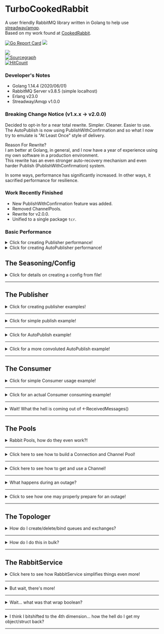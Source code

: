 # TurboCookedRabbit
 A user friendly RabbitMQ library written in Golang to help use <a href="https://github.com/streadway/amqp">streadway/amqp</a>.  
 Based on my work found at [CookedRabbit](https://github.com/houseofcat/CookedRabbit).

[![Go Report Card](https://goreportcard.com/badge/github.com/houseofcat/turbocookedrabbit)](https://goreportcard.com/report/github.com/houseofcat/turbocookedrabbit)
<a title="" target="_blank" href="https://golangci.com/r/github.com/houseofcat/turbocookedrabbit"><img src="https://golangci.com/badges/github.com/houseofcat/turbocookedrabbit.svg"></a>  

<a title="Release" target="_blank" href="https://github.com/houseofcat/turbocookedrabbit/releases"><img src="https://img.shields.io/github/release/houseofcat/turbocookedrabbit.svg?style=flat-square"></a>  
[![Sourcegraph](https://sourcegraph.com/github.com/houseofcat/turbocookedrabbit/-/badge.svg)](https://sourcegraph.com/github.com/houseofcat/turbocookedrabbit?badge)  
[![HitCount](http://hits.dwyl.io/houseofcat/githubcom/houseofcat/turbocookedrabbit.svg)](http://hits.dwyl.io/houseofcat/githubcom/houseofcat/turbocookedrabbit)

### Developer's Notes

 * Golang 1.14.4 (2020/06/01)
 * RabbitMQ Server v3.8.5 (simple localhost)
 * Erlang v23.0
 * Streadway/Amqp v1.0.0

### Breaking Change Notice (v1.x.x -> v2.0.0)
Decided to opt-in for a near total rewrite. Simpler. Cleaner. Easier to use. The AutoPublish is now using PublishWithConfirmation and so what I now try to emulate is "At Least Once" style of delivery.  

Reason For Rewrite?  
I am better at Golang, in general, and I now have a year of experience using my own software in a production environment.  
This rewrite has an even stronger auto-recovery mechanism and even harder Publish (PublishWithConfirmation) system.  

In some ways, performance has significantly increased. In other ways, it sacrified performance for resilience.  

### Work Recently Finished
 * New PublishWithConfirmation feature was added.  
 * Removed ChannelPools.  
 * Rewrite for v2.0.0.  
 * Unified to a single package `tcr`.

### Basic Performance

<details><summary>Click for creating Publisher performance!</summary>
<p>

Test Settings
```
i7 8700K @ 4.7GHz  
Samsung EVO 970  
RabbitMQ Server 3.8.5 / Erlang 23.0 installed on the same host.    
Single Queue Publish (Without Confirmations)  
Messages Transient Type, 1500-2500 bytes, wrapped themselves, uncompressed.  
100,000 Count Publish Test  
NON-DEBUG
```

```
Benchmark Starts: 2020-07-01 13:01:37.6260111 -0400 EDT m=+0.044880301
Benchmark End: 2020-07-01 13:01:40.6130211 -0400 EDT m=+3.031890301
Messages: 33478.294348 msg/s
```

</p>
</details>

<details><summary>Click for creating AutoPublisher performance!</summary>
<p>

Test Settings
```
i7 8700K @ 4.7GHz  
Samsung EVO 970  
RabbitMQ Server 3.8.5 / Erlang 23.0 installed on the same host.   
Single Queue Publish (With Confirmations) / Single Consumer  
Messages Durable Type, 1500-2500 bytes, wrapped themselves, uncompressed.  
Two Hour Stress Test, Consumer/Publisher running in tandem.  
DEBUG  
```

```
Failed to Queue For Publishing: 0
Publisher Errors: 0
Messages Published: 25882186
Messages Failed to Publish: 132
Consumer Errors: 0
Messages Acked: 25883360
Messages Failed to Ack: 0
Messages Received: 25883360
Messages Unexpected: 0
Messages Duplicated: 0
PASS
```

AutoPublisher (PublishWithConfirmation) averaged around `3,594.75 msg/s`.  
Consumer averaged around `3,594.91 msg/s`. Probably limited to the AutoPublisher.  

</p>
</details>

## The Seasoning/Config

<p><details><summary>Click for details on creating a config from file!</summary>

The config.json is just a **quality of life** feature. You don't have to use it. I just like how easy it is to change configurations on the fly.

```golang
config, err := tcr.ConvertJSONFileToConfig("testseasoning.json")
```

The full structure `RabbitSeasoning` is available under `pkg/tcr/configs.go`

</p>
</details>

---

## The Publisher

<details><summary>Click for creating publisher examples!</summary>
<p>

Assuming you have a **ConnectionPool** already setup. Creating a publisher can be achieved like so:

```golang
publisher := tcr.NewPublisherFromConfig(Seasoning, ConnectionPool)
```

The errors here indicate I was unable to create a Publisher.

</p>
</details>

---

<details><summary>Click for simple publish example!</summary>
<p>

Once you have a publisher, you can perform a relatively simple publish.

```golang
letter := tcr.CreateMockLetter(1, "", "TcrTestQueue", nil)
publisher.Publish(letter)
```

This **CreateMockLetter** method creates a simple HelloWorld message letter with no ExchangeName and a QueueName/RoutingKey of `"TcrTestQueue"`. The helper function creates bytes for "h e l l o   w o r l d" as a message body.

The concept of a Letter may seem clunky but the real advantage is async publishing and replay-ability. And you still have `streadway/amqp` to rely on should prefer simple publshing.

</p>
</details>

---

<details><summary>Click for AutoPublish example!</summary>
<p>

Once you have a publisher, you can perform **StartAutoPublishing**!

```golang
// This tells the Publisher to start reading an **internal queue**, and process Publishing concurrently but with individual RabbitMQ channels.
publisher.StartAutoPublishing()

ReceivePublishConfirmations:
for {
    select {
case publish := <-publisher.PublishReceipts():
        if !publish.Success {
            /* Handle Requeue or a manual Re-Publish */
        }
    default:
        time.Sleep(1 * time.Millisecond)
    }
}
```
Then just invoke QueueLetter to queue up a letter on send. It returns false if it failed to queue up the letter to send. Usually that happens when Shutdown has been called.  

```golang
ok := publisher.QueueLetter(letter) // How simple is that!
```

...or more complex such as...

```golang
for _, letter := range letters {
    if publisher.QueueLetter(letter) {
		//report sucess
	}
}
```

So you can see why we use these message containers called **letter**. The letter has the **body** and **envelope** inside of it. It has everything you need to publish it. Think of it a small, highly configurable, **message body** and the intended **address**. This allows for async replay on failure.

Notice that you don't have anything to do with channels and connections (even on outage)!

</p>
</details>

---

<details><summary>Click for a more convoluted AutoPublish example!</summary>
<p>

Let's say the above example was too simple for you... ...let's up the over engineering a notch on what you can do with AutoPublish.

```golang
publisher.StartAutoPublish() // this will retry based on the Letter.RetryCount passed in.

timer := time.NewTimer(1 * time.Minute) // Stop Listening to notifications after 1 minute.

messageCount = 1000
connectionErrors := 0
successCount := 0
failureCount := 0

ReceivePublishConfirmations:
    for {
        select {
        case <-timer.C:
            break ReceivePublishConfirmations  
        case err := <-connectionPool.Errors():
            if err != nil {
                connectionErrors++ // Count ConnectionPool failures.
            }
            break
    	case publish := <-publisher.PublishReceipts():
            if publish.Success {
                successCount++
            } else {
                failureCount++
            }

            // I am only expecting to publish 1000 messages
            if successCount+failureCount == messageCount { 
                break ReceivePublishConfirmations
            }

            break
        default:
            time.Sleep(1 * time.Millisecond)
            break
        }
    }
```

We have finished our work, we **succeeded** or **failed** to publish **1000** messages. So now we want to shutdown everything!

```golang
publisher.Shutdown(false)
```

</p>
</details>

---

## The Consumer

<details><summary>Click for simple Consumer usage example!</summary>
<p>

Consumer provides a simple Get and GetBatch much like the Publisher has a simple Publish.

```golang
delivery, err := consumer.Get("TcrTestQueue")
```

Exit Conditions:

 * On Error: Error Return, Nil Message Return
 * On Not Ok: Nil Error Return, Nil Message Return
 * On OK: Nil Error Return, Message Returned

We also provide a simple Batch version of this call.


```golang
delivery, err := consumer.GetBatch("TcrTestQueue", 10)
```

Exit Conditions:

 * On Error: Error Return, Nil Messages Return
 * On Not Ok: Nil Error Return, Available Messages Return (0 upto (nth - 1) message)
 * When BatchSize is Reached: Nil Error Return, All Messages Return (n messages)

Since `autoAck=false` is an option so you will want to have some post processing **ack/nack/rejects**.

Here is what that may look like:

```golang
requeueError := true
for {
	select {
		case msg := <-consumer.ReceivedMessages()
	}  {
    /* Do some processing with message */

    if err != nil {
        message.Nack(requeueError)
    }

    message.Acknowledge()
}
```

</p>
</details>

---

<details><summary>Click for an actual Consumer consuming example!</summary>
<p>

Let's start with the ConsumerConfig, and again, the config is just a **quality of life** feature. You don't have to use it.

Here is a **JSON map/dictionary** wrapped in a **ConsumerConfigs**.

```javascript
"ConsumerConfigs": {
	"TurboCookedRabbitConsumer-Ackable": {
		"Enabled": true,
		"QueueName": "TcrTestQueue",
		"ConsumerName": "TurboCookedRabbitConsumer-Ackable",
		"AutoAck": false,
		"Exclusive": false,
		"NoWait": false,
		"QosCountOverride": 100,
		"SleepOnErrorInterval": 0,
		"SleepOnIdleInterval": 0
	}
},
```

And finding this object after it was loaded from a JSON file.

```golang
consumerConfig, ok := config.ConsumerConfigs["TurboCookedRabbitConsumer-AutoAck"]
```

Creating the Consumer from Config after creating a ConnectionPool.

```golang
consumer := consumer.NewConsumerFromConfig(consumerConfig, connectionPool)
```

Then start Consumer?

```golang
consumer.StartConsuming()
```

Thats it! Wait where our my messages?! MY QUEUE IS DRAINING!

Oh, right! That's over here, keeping with the ***out of process design***...

```golang
ConsumeMessages:
    for {
        select {
        case message := <-consumer.Messages():

            requeueError := false
            var err error
            /* Do something with the message! */
            if message.IsAckable { // Message might be Ackable - be sure to check!
                if err != nil {
                    message.Nack(requeueError)
                }

                message.Acknowledge()
            }

        default:
            time.Sleep(100 * time.Millisecond) // No messages == optional nap time.
        }
    }
```

Alternatively you could provide an action for the consumer (this will bypass your internal message buffer).

```golang
consumer.StartConsumingWithAction(
		func(msg *tcr.ReceivedMessage) {
			if err := msg.Acknowledge(); err != nil {
				fmt.Printf("Error acking message: %v\r\n", msg.Body)
			}
		})
```

</p>
</details>

---

<details><summary>Wait! What the hell is coming out of <-ReceivedMessages()</summary>
<p>

Great question. I toyed with the idea of returning Letters like Publisher uses (and I may still at some point) but for now you receive a `tcr.ReceivedMessage`.

***But... why***? Because the payload/data/message body is in there but, more importantly, it contains the means of quickly acking the message! It didn't feel right being merged with a `tcr.Letter`. I may revert and use the base `amqp.Delivery` which does all this and more... I just didn't want users to have to also pull in `streadway/amqp` to simplify their imports. If you were already using it wouldn't be an issue. This design is still being code reviewed in my head.

One of the complexities of RabbitMQ is that you need to Acknowledge off the same Channel that it was received on. That makes out of process designs like mine prone to two things: hackery and/or memory leaks (passing the channels around everywhere WITH messages).

There are two things I **hate** about RabbitMQ
 * Channels close on error.
 * Messages have to be acknowledge on the same channel.

What I have attempted to do is to make your life blissful by not forcing you to deal with it. The rules are still there, but hopefully, I give you the tools to not stress out about it and to simplify **out of process** acknowledgements.

That being said, there is only so much I can hide in my library, which is why I have exposed .Errors(), so that you can code and log accordingly.

```golang
err := consumer.StartConsuming()
// Handle failure to start.

ctx, cancel := context.WithTimeout(context.Background(), time.Duration(1)*time.Minute) // Timeouts

ConsumeMessages:
for {
    select {
    case <-ctx.Done():
        fmt.Print("\r\nContextTimeout\r\n")
        break ConsumeMessages
    case message := <-consumer.ReceivedMessages(): // View Messages
        fmt.Printf("Message Received: %s\r\n", string(message.Body))
    case err := <-consumer.Errors(): // View Consumer errors
        /* Handle */
    case err := <-ConnectionPool.Errors(): // View ConnectionPool errors
        /* Handle */
    default:
        time.Sleep(100 * time.Millisecond)
        break
    }
}
```

Here you may trigger StopConsuming with this

```golang
immediately := false
flushMessages := false
err = consumer.StopConsuming(immediately, flushMessages)
```

But be mindful there are Channel Buffers internally that may be full and goroutines waiting to add even more.

I have provided some tools that can be used to help with this. You will see them sprinkled periodically through my tests.

```golang
consumer.FlushStop() // could have been called more than once.
consumer.FlushErrors() // errors can quickly build up if you stop listening to them
consumer.FlushMessages() // lets say the ackable messages you have can't be acked and you just need to flush them all out of memory
```

Becareful with `FlushMessages()`. If you are `autoAck = true` and receiving ackAble messages, this is not safe. You will **wipe them from your memory** and ***they are not still in the original queue!*** If you were using manual ack, i.e. `autoAck = false` then you are free to do so safely. Your next consumer will pick up where you left off.

Here I demonstrate a very busy ***ConsumerLoop***. Just replace all the counter variables with logging and then an action performed with the message and this could be a production microservice loop.

```golang
ConsumeLoop:
	for {
		select {
		case <-timeOut:
			break ConsumeLoop
		case receipt := <-publisher.PublishReceipts():
			if receipt.Success {
				fmt.Printf("%s: Published Success - LetterID: %d\r\n", time.Now(), receipt.LetterID)
				messagesPublished++
			} else {
				fmt.Printf("%s: Published Failed Error - LetterID: %d\r\n", time.Now(), receipt.LetterID)
				messagesFailedToPublish++
			}
		case err := <-ConnectionPool.Errors():
			fmt.Printf("%s: ConnectionPool Error - %s\r\n", time.Now(), err)
			connectionPoolErrors++
		case err := <-consumer.Errors():
			fmt.Printf("%s: Consumer Error - %s\r\n", time.Now(), err)
			consumerErrors++
		case message := <-consumer.ReceivedMessages():
			messagesReceived++
			fmt.Printf("%s: ConsumedMessage\r\n", time.Now())
			go func(msg *tcr.ReceivedMessage) {
				err := msg.Acknowledge()
				if err != nil {
					fmt.Printf("%s: AckMessage Error - %s\r\n", time.Now(), err)
					messagesFailedToAck++
				} else {
					fmt.Printf("%s: AckMessaged\r\n", time.Now())
					messagesAcked++
				}
			}(message)
		default:
			time.Sleep(100 * time.Millisecond)
		}
	}
```


</p>
</details>

---

## The Pools

<details><summary>Rabbit Pools, how do they even work?!</summary>
<p>

ChannelPools have been removed for simplification. Unfortunately for the ConnectionPool, there is still a bit of complexity here. If you have one Connection, I generally recommend around 5 Channels to be built on top of each connection. Your mileage may vary so be sure to test!

Ex.) ConnectionCount: 5 => ChannelCount: 25  

I allow most features to be configurable via PoolConfig.  

```javascript
"PoolConfig": {
	"URI": "amqp://guest:guest@localhost:5672/",
	"ConnectionName": "TurboCookedRabbit",
	"SleepOnErrorInterval": 100,
	"MaxCacheChannelCount": 50,
	"MaxConnectionCount": 10,
	"Heartbeat": 30,
	"ConnectionTimeout": 10,
	"TLSConfig": {
		"EnableTLS": false,
		"PEMCertLocation": "test/catest.pem",
		"LocalCertLocation": "client/cert.ca",
		"CertServerName": "hostname-in-cert"
	}
}
```

There is a chance for a pause/delay/lag when there are no Connectoins/Channels available. High performance on your system may require fine tuning and benchmarking. The thing is though, you can't just add Connections and Channels evenly. Connections, server side, are not an infinite resource (channel construction/destruction either!). You can't keep just adding connections though.

The following code demonstrates one super important part with ConnectionPools: **flag erred Channels**. RabbitMQ server closes Channels on error, meaning this guy is dead. You normally won't know it's dead until the next time you use it - and that can mean messages lost. By flagging the channel as dead, when returning it, we process
the dead channel and attempt replace it.

```golang
// Publish sends a single message to the address on the letter using a cached ChannelHost.
// Subscribe to PublishReceipts to see success and errors.
// For proper resilience (at least once delivery guarantee over shaky network) use PublishWithConfirmation
func (pub *Publisher) Publish(letter *Letter, skipReceipt bool) {

	chanHost := pub.ConnectionPool.GetChannelFromPool()

	err := chanHost.Channel.Publish(
		letter.Envelope.Exchange,
		letter.Envelope.RoutingKey,
		letter.Envelope.Mandatory,
		letter.Envelope.Immediate,
		amqp.Publishing{
			ContentType:  letter.Envelope.ContentType,
			Body:         letter.Body,
			Headers:      amqp.Table(letter.Envelope.Headers),
			DeliveryMode: letter.Envelope.DeliveryMode,
		},
	)

	if !skipReceipt {
		pub.publishReceipt(letter, err)
	}

	pub.ConnectionPool.ReturnChannel(chanHost, err != nil)
}
```

</p>
</details>

---

<details><summary>Click here to see how to build a Connection and Channel Pool!</summary>
<p>

Um... this is the easy relatively easy to do with configs.

```golang
cp, err := tcr.NewConnectionPool(Seasoning.PoolConfig)
if err != nil {
	// blow up
}
```

</p>
</details>

---

<details><summary>Click here to see how to get and use a Channel!</summary>
<p>

```golang
chanHost := ConnectionPool.GetChannelFromPool()

ConnectionPool.ReturnChannel(chanHost, false)
```

This ChannelHost is like a wrapper around the AmqpChannel that adds a few features like Errors and ReturnMessages. You also don't have to use my Publisher, Consumer, and Topologer, or RabbitService. You can use the ConnectionPool yourself if you just like the idea of backing your already existing code behind a ConnectionPool that has recovery and TCP socket load balancing!

The Publisher/Consumer/Topologer all use code similar to this!

```golang
chanHost := ConnectionPool.GetChannelFromPool()
err := chanHost.Channel.Publish(
		exchangeName,
		routingKey,
		mandatory,
		immediate,
		amqp.Publishing{
			ContentType: contentType,
			Body:        body,
		},
    )
ConnectionPool.ReturnChannel(chanHost, err != nil)
```

</p>
</details>

---

<details><summary>What happens during an outage?</summary>
<p>

You will get errors performing actions. You indicate to the library your action failed, `err != nil`, and we pause in place trying to restore connectivity.

</p>
</details>

---

<details><summary>Click to see how one may properly prepare for an outage!</summary>
<p>

Observe a retry publish strategy with the following code example:

```golang
cp, err := tcr.NewConnectionPool(Seasoning.PoolConfig)
if err != nil {
	// blow up
}

iterations := 0
retryCount := 10

for iterations < retryCount {

	chanHost := ConnectionPool.GetChannelFromPool()

	letter := tcr.CreateMockRandomLetter("TcrTestQueue")

	err := chanHost.Channel.Publish(
		letter.Envelope.Exchange,
		letter.Envelope.RoutingKey,
		letter.Envelope.Mandatory,
		letter.Envelope.Immediate,
		amqp.Publishing{
			ContentType: letter.Envelope.ContentType,
			Body:        letter.Body,
		},
	)

	if err == nil {
		ConnectionPool.ReturnChannel(chanHost, false)
		break 
	}

	ConnectionPool.ReturnChannel(chanHost, true)
	time.Sleep(10 * time.Second)
	iterations++

	if iterations == 10 {
		break
	}
}

cp.Shutdown()
```

You can test publishing while manually shutting down the RabbitMQ connections! Good for chaos testing!  
Simulating a server shutdown: `C:\Program Files\RabbitMQ Server\rabbitmq_server-3.8.5\sbin>rabbitmqctl.bat close_all_connections "suck it, trebek"`

SleepOnErrorInterval is the built in sleep when an error or closed Connection/Channel is found.  

```javascript
"PoolConfig": {
	"URI": "amqp://guest:guest@localhost:5672/",
	"ConnectionName": "TurboCookedRabbit",
	"SleepOnErrorInterval": 100,
	"MaxCacheChannelCount": 50,
	"MaxConnectionCount": 10,
	"Heartbeat": 30,
	"ConnectionTimeout": 10,
	"TLSConfig": {
		"EnableTLS": false,
		"PEMCertLocation": "test/catest.pem",
		"LocalCertLocation": "client/cert.ca",
		"CertServerName": "hostname-in-cert"
	}
},
```

</p>
</details>

---

## The Topologer

<details><summary>How do I create/delete/bind queues and exchanges?</summary>
<p>

Coming from plain `streadway/amqp` there isn't too much to it. Call the right method with the right parameters.

I have however integrated those relatively painless methods now with a ConnectionPool and added a `TopologyConfig` for a JSON style of batch topology creation/binding. The real advantages here is that I allow things in bulk and allow you to build topology from a **topology.json** file.

Creating an Exchange with a `tcr.Exchange`

```golang
err := top.CreateExchangeFromConfig(exchange) // tcr.Exchange
if err != nil {
    return err
}
```

Or if you prefer it more manual:

```golang
exchangeName := "FancyName"
exchangeType := "fanout"
passiveDeclare, durable, autoDelete, internal, noWait := false, false, false, false, false

err := top.CreateExchange(exchangeName, exchangeType, passiveDeclare, durable, autoDelete, internal, noWait, nil)
if err != nil {
    return err
}
```

Creating an Queue with a `tcr.Queue`

```golang
err := top.CreateQueueFromConfig(queue) // tcr.Queue
if err != nil {
    return err
}
```

Or, again, if you prefer it more manual:

```golang
queueName := "FancyQueueName"
passiveDeclare, durable, autoDelete, exclusive, noWait := false, false, false, false, false

err := top.CreateQueue(queueName, passiveDeclare, durable, autoDelete, exclusive, noWait, nil)
if err != nil {
    return err
}
```

</p>
</details>

---

<details><summary>How do I do this in bulk?</summary>
<p>

Here I demonstrate the Topology as JSON (full sample is checked in as `testtopology.json`)

```javascript
{
	"Exchanges": [
		{
			"Name": "MyTestExchangeRoot",
			"Type": "direct",
			"PassiveDeclare": false,
			"Durable": true,
			"AutoDelete": false,
			"InternalOnly": false,
			"NoWait": false
		},
		{
			"Name": "MyTestExchange.Child01",
			"Type": "direct",
			"PassiveDeclare": false,
			"Durable": true,
			"AutoDelete": false,
			"InternalOnly": false,
			"NoWait": false
		},
		{
			"Name": "MyTestExchange.Child02",
			"Type": "direct",
			"PassiveDeclare": false,
			"Durable": true,
			"AutoDelete": false,
			"InternalOnly": false,
			"NoWait": false
		}
	],
	"Queues": [
		{
			"Name": "QueueAttachedToRoot",
			"PassiveDeclare": false,
			"Durable": true,
			"AutoDelete": false,
			"Exclusive": false,
			"NoWait": false
		},
		{
			"Name": "QueueAttachedToExch01",
			"PassiveDeclare": false,
			"Durable": true,
			"AutoDelete": false,
			"Exclusive": false,
			"NoWait": false
		},
		{
			"Name": "QueueAttachedToExch02",
			"PassiveDeclare": false,
			"Durable": true,
			"AutoDelete": false,
			"Exclusive": false,
			"NoWait": false
		}
	],
	"QueueBindings": [
		{
			"QueueName": "QueueAttachedToRoot",
			"ExchangeName": "MyTestExchangeRoot",
			"RoutingKey": "RoutingKeyRoot",
			"NoWait": false
		},
		{
			"QueueName": "QueueAttachedToExch01",
			"ExchangeName": "MyTestExchange.Child01",
			"RoutingKey": "RoutingKey1",
			"NoWait": false
		},
		{
			"QueueName": "QueueAttachedToExch02",
			"ExchangeName": "MyTestExchange.Child02",
			"RoutingKey": "RoutingKey2",
			"NoWait": false
		}
	],
	"ExchangeBindings": [
		{
			"ExchangeName": "MyTestExchange.Child01",
			"ParentExchangeName": "MyTestExchangeRoot",
			"RoutingKey": "ExchangeKey1",
			"NoWait": false
		},
		{
			"ExchangeName": "MyTestExchange.Child02",
			"ParentExchangeName": "MyTestExchange.Child01",
			"RoutingKey": "ExchangeKey2",
			"NoWait": false
		}
	]
}
```

I have provided a helper method for turning it into a TopologyConfig.

```golang
topologyConfig, err := tcr.ConvertJSONFileToTopologyConfig("testtopology.json")
```

Creating a simple and shareable ConnectionPool.

```golang
cp, err := tcr.NewConnectionPool(Seasoning.PoolConfig)
```

Using the ConnectionPool to create our Topologer.

```golang
topologer := tcr.NewTopologer(cp)
```

Assuming you have a blank slate RabbitMQ server, this shouldn't error out as long as you can connect to it.

```golang
ignoreErrors := false
err = topologer.BuildToplogy(topologyConfig, ignoreErrors)
```

Fin.

That's it really. In the future I will have more features. Just know that I think you can export your current Server configuration from the Server itself.

</p>
</details>

---

## The RabbitService

<details><summary>Click here to see how RabbitService simplifies things even more!</summary>
<p>

Here I demonstrate the steps of loading the JSON configuration and creating a new RabbitService!

```golang
service, err := tcr.NewRabbitService(Seasoning, "", "", nil, nil)
```

or with encryption/salt added  

```golang
service, err := tcr.NewRabbitService(Seasoning, "PasswordyPassword", "SaltySalt", nil, nil)
```  

optionally providing actions for processing errors and publish receipts

```golang
	processPublishReceipts func(*PublishReceipt),
	processError func(error)
```

RabbitService provides default behaviors for these options. On Error for example, we write to console. On PublishReceipts that are unsuccesful, we requeue the message for Publish on your behalf.

The service has direct access to a Publisher and Topologer

```golang
rs.Topologer.CreateExchangeFromConfig(exchange)
skipReceipt := true
rs.Publisher.Publish(letter, skipReceipt)
```

The consumer section is more complicated but I read the map of consumers that were in config and built them out for you to use when ready:

```golang
var consumer *consumer.Consumer
consumer, err := rs.GetConsumer("MyConsumer")
consumer.StartConsuming()
```

And don't forget to subscribe to **ReceivedMessages()** when using **StartConsuming()** to actually get them out of the internal buffer!

</p>
</details>

---

<details><summary>But wait, there's more!</summary>
<p>

The service allows JSON Marshalling, Argon2 hashing, Aes-128/192/256 bit encryption, and GZIP/ZSTD compression.  
***Note: ZSTD is from 3rd party library and it's working but in Beta - if worried use the standard vanilla GZIP.***

Setting Up Hashing (required for Encryption):
```golang
password := "SuperStreetFighter2Turbo"
salt := "MBisonDidNothingWrong"

Service.SetHashForEncryption(password, salt)
```

The password/passphrase is your responsibility on keeping it safe. I recommend a Key Vault of some flavor.

We set the **HashKey** internally to the Service so you can do seamless encryption during Service.Publish and what you have in the corresponding **Configs** added to **RabbitSeasoning**. Here are some decent settings for Argon2 hashing.

```javascript
"EncryptionConfig" : {
	"Enabled": true,
	"Type": "aes",
	"TimeConsideration": 1,
	"MemoryMultiplier": 64,
	"Threads": 2
},
"CompressionConfig": {
	"Enabled": true,
	"Type": "gzip"
},
```

And all of this is built-in into the Service level Publisher.

Here are some examples...

JSON Marshalled Data Example:
```golang
Service.Config.EncryptionConfig.Enabled = false
Service.Config.CompressionConfig.Enabled = false

wrapData := false
data := interface{}
err := Service.Publish(data, "MyExchange", "MyQueue", wrapData)
if err != nil {
	
}
```
Isn't that easy?

Let's add compression!

 1. Marshal interface{} into bytes.
 2. Compress bytes.
 3. Publish.

```golang
Service.Config.EncryptionConfig.Enabled = false
Service.Config.CompressionConfig.Enabled = true
Service.Config.CompressionConfig.Type = "gzip"

wrapData := false
data := interface{}
err := Service.Publish(data, "MyExchange", "MyQueue", wrapData)
if err != nil {
	
}
```

To reverse it into a struct!

 * Consume Message (get your bytes)
 * Decompress Bytes (with matching type)
 * Unmarshal bytes to your struct!
 * Profit!

What about Encryption?

Well if you are following my config example, we will encrypt using a SymmetricKey / AES-256 bit, with nonce and a salty 32-bit HashKey from Argon2.

```golang
Service.Config.EncryptionConfig.Enabled = true
Service.Config.CompressionConfig.Enabled = false

wrapData := false
data := interface{}
err := Service.Publish(data, "MyExchange", "MyQueue", wrapData)
if err != nil {
	
}
```

Boom, finished! That's it. You have encrypted your entire payload in the queue. Nobody can read it without your passphrase and salt.

So to reverse it into a struct, you need to:

 * Consume Message (get your bytes)
 * Decrypt Bytes (with matching type)
 * Unmarshal bytes to your struct!
 * Profit!

 What about Compcryption (a word I just made up)?

 Good lord, fine!

The steps this takes is this:
  1. Marshal interface{} into bytes.
  2. Compress bytes.
  3. Encrypt bytes.
  4. Publish.

 ```golang
Service.Config.EncryptionConfig.Enabled = true
Service.Config.CompressionConfig.Enabled = true

wrapData := false
data := interface{}
err := Service.Publish(data, "MyExchange", "MyQueue", wrapData)
if err != nil {
	
}
```

So to reverse compcryption, you need to:

 * Consume Message (get your bytes)
 * Decrypt Bytes (with matching type)
 * Decompress bytes (with matching type)
 * Unmarshal bytes to your struct!

Depending on your payloads, if it's tons of random bytes/strings, compression won't do much for you - probably even increase size. AES encryption only adds little byte size overhead for the nonce I believe.

Here is a possible ***good*** use case for compcryption. It is a beefy 5KB+ JSON string of dynamic, but not random, sensitive data. Quite possibly PII/PCI user data dump. Think list of Credit Cards, Transactions, or HIPAA data. Basically anything you would see in GDPR bingo!

So healthy sized JSONs generally compress well ~ 85-97% at times.
If it's sensitive, it needs to be encrypted.
Smaller (compressed) bytes encrypt faster.
Compcryption!

So what's the downside? It's slow, might need tweaking still... but ***it's slow***. At least compared to plain publishing.

 ### SECURITY WARNING
 
 This doesn't really apply to my use cases, however, some forms of deflate/gzip, combined with some protocols, created a vulnerability by compressing and then encrypting. 

 I would be terrible if I didn't make you aware of CRIME and BREACH attacks.
 https://crypto.stackexchange.com/questions/29972/is-there-an-existing-cryptography-algorithm-method-that-both-encrypts-and-comp/29974#29974

So you can choose wisely :)

</p>
</details>

---

<details><summary>Wait... what was that wrap boolean?</summary>
<p>

I knew I forgot something!

Consider the following example, here we are performing Compcryption.

```golang
Service.Config.EncryptionConfig.Enabled = true
Service.Config.CompressionConfig.Enabled = true

wrapData := false
data := interface{}
err := Service.Publish(data, "MyExchange", "MyQueue", wrapData)
if err != nil {
	
}
```

The problem here is that the message could leave you blinded by the dark! I tried to enhance this process, by wrapping your bits.  
If you wrap your message, it is always of type **tcr.WrappedBody**.  

The following change (with the above code)...

```golang
wrapData = true
```

...produces this message wrapper.

```javascript
{
	"LetterID": 0,
	"Body": {
		"Encrypted": true,
		"EncryptionType": "aes",
		"Compressed": true,
		"CompressionType": "gzip",
		"UTCDateTime": "2019-09-22T19:13:55Z",
		"Data": "+uLJxH1YC1u5KzJUGTImKcaTccSY3gXsMaCoHneJDF+9/9JDaX/Fort92w8VWyTiKqgQj+2gqIaAXyHwFObtjL3RAxTn5uF/QIguvuZ+/2X8qn/+QDByuCY3qkRKu3HHzmwd+GPfgNacyaQgS2/hD2uoFrwR67W332CHWA=="
	}
}
```

You definitely can't tell this is MBison's Social Security Number, but can see it's **metadata**.

The idea around this *metadata* is that it could help identify when a passphrase was used to create this, then you can determine which key was live based on ***UTCDateTime***.

The inner Data deserializes to **[]byte**, which means based on a consumed **tcr.WrappedBody**, you know immediately if it is a compressed, encrypted, or just a JSON []byte.

</p>
</details>

---

<details><summary>I think I bitshifted to the 4th dimension... how the hell do I get my object/struct back?</summary>
<p>

I am going to assume we are Compcrypting, so adjust this example to your needs

First we get our data out of a Consumer, once we have a **tcr.Body.Data** []byte, we can begin reversing it.

```golang
var json = jsoniter.ConfigFastest // optional - can use built-in json if you prefer

message := <-consumer.Messages() // get compcrypted message

wrappedBody := &tcr.WrappedBody{}
err = json.Unmarshal(message.Body, wrappedBody) // unmarshal as ModdedLetter
if err != nil {
	// I probably have a bug.
}

buffer := bytes.NewBuffer(wrappedBody.Body.Data)

// Helper function to get the original JSON marshal bytes back.
err = tcr.ReadPayload(buffer, Service.Config.CompressionConfig, Service.Config.EncryptionConfig)
if err != nil {
	// I probably have a bug.
}

myStruct := &MyStruct{}
err = json.Unmarshal(buffer.Bytes(), myStruct) // unmarshal as actual type!
if err != nil {
	// You probably have a bug!
}
```

There maybe changes as I am tightening this up a bit.

Be sure to keep an eye on the integration test for this **TestPublishCompressionEncryptionWithWrapAndConsume**

</p>
</details>

---
